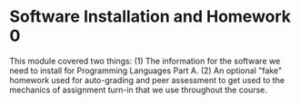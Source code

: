# Software Installation and Homework 0

This module covered two things: (1) The information for the software we need to install
for Programming Languages Part A. (2) An optional "fake" homework used for auto-grading
and peer assessment to get used to the mechanics of assignment turn-in that we use throughout
the course.
